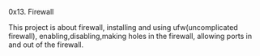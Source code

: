 0x13. Firewall

This project is about firewall, installing and using ufw(uncomplicated firewall), enabling,disabling,making holes in the firewall, allowing ports in and out of the firewall.
